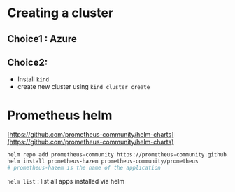 # Creating a cluster

## Choice1 : Azure

## Choice2:

- Install `kind`
- create new cluster using `kind cluster create`

# Prometheus helm


[https://github.com/prometheus-community/helm-charts](https://github.com/prometheus-community/helm-charts)

```bash
helm repo add prometheus-community https://prometheus-community.github.io/helm-charts
helm install prometheus-hazem prometheus-community/prometheus 
# prometheus-hazem is the name of the application  
```
`helm list` : list all apps installed via helm 
